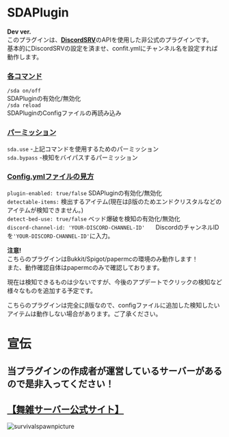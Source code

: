 # SDAPlugin
**Dev ver.**  
このプラグインは、[**DiscordSRV**](https://github.com/DiscordSRV/DiscordSRV)のAPIを使用した非公式のプラグインです。  
基本的にDiscordSRVの設定を済ませ、confit.ymlにチャンネル名を設定すれば動作します。  

### [各コマンド](src/main/resources/config.yml)  
`/sda on/off`  
SDAPluginの有効化/無効化  
`/sda reload`  
SDAPluginのConfigファイルの再読み込み  
  
### [パーミッション](src/main/resources/plugin.yml)  
`sda.use` -上記コマンドを使用するためのパーミッション  
`sda.bypass` -検知をバイパスするパーミッション  
  
### [Config.ymlファイルの見方](src/main/resources/config.yml)  
`plugin-enabled: true/false`    SDAPluginの有効化/無効化  
`detectable-items:`    検出するアイテム(現在はβ版のためエンドクリスタルなどのアイテムが検知できません。)  
`detect-bed-use: true/false`    ベッド爆破を検知の有効化/無効化  
`discord-channel-id: 'YOUR-DISCORD-CHANNEL-ID'   ` DiscordのチャンネルIDを`'YOUR-DISCORD-CHANNEL-ID'`に入力。  
  
**注意!**  
こちらのプラグインはBukkit/Spigot/papermcの環境のみ動作します！  
また、動作確認自体はpapermcのみで確認しております。  
  
現在は検知できるものは少ないですが、今後のアプデートでクリックの検知など  
様々なものを追加する予定です。  
  
こちらのプラグインは完全にβ版なので、configファイルに追加した検知したいアイテムは動作しない場合があります。ご了承ください。  
  
# 宣伝  
## 当プラグインの作成者が運営しているサーバーがあるので是非入ってください！  
## [【舞雑サーバー公式サイト】](https://x.gd/bOtWZ)  
![survivalspawnpicture](https://i.gyazo.com/d2216fa5eaf169512ad4cb2f43ad841a.png)  
